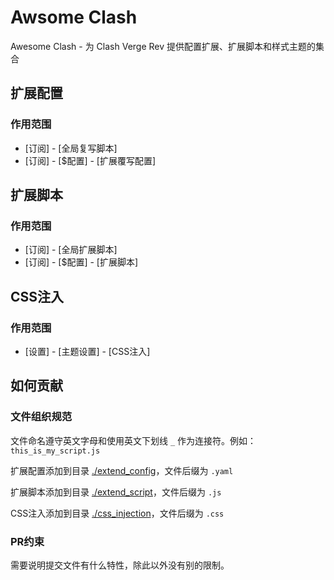 # Awsome Clash
Awesome Clash - 为 Clash Verge Rev 提供配置扩展、扩展脚本和样式主题的集合

## 扩展配置
### 作用范围
- [订阅] - [全局复写脚本]
- [订阅] - [$配置] - [扩展覆写配置]



## 扩展脚本
### 作用范围
- [订阅] - [全局扩展脚本]
- [订阅] - [$配置] - [扩展脚本]


## CSS注入
### 作用范围
- [设置] - [主题设置] - [CSS注入]



## 如何贡献
### 文件组织规范
文件命名遵守英文字母和使用英文下划线 `_` 作为连接符。例如：`this_is_my_script.js`

扩展配置添加到目录 [./extend_config](./extend_config/)，文件后缀为 `.yaml`

扩展脚本添加到目录 [./extend_script](./extend_script/)，文件后缀为 `.js`

CSS注入添加到目录 [./css_injection](./css_injection/)，文件后缀为 `.css`

### PR约束
需要说明提交文件有什么特性，除此以外没有别的限制。
